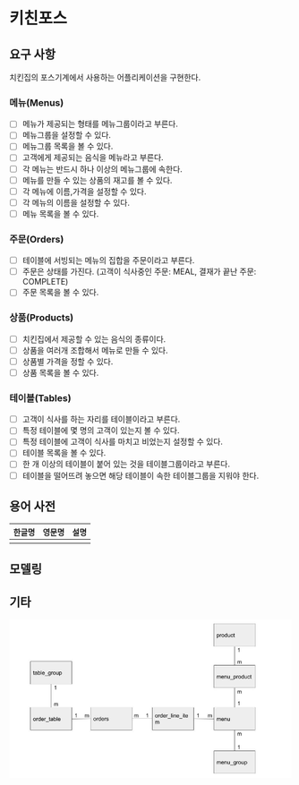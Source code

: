 # 키친포스

## 요구 사항

치킨집의 포스기계에서 사용하는 어플리케이션을 구현한다.

### 메뉴(Menus)

- [ ] 메뉴가 제공되는 형태를 메뉴그룹이라고 부른다.
- [ ] 메뉴그룹을 설정할 수 있다.
- [ ] 메뉴그룹 목록을 볼 수 있다.
- [ ] 고객에게 제공되는 음식을 메뉴라고 부른다.
- [ ] 각 메뉴는 반드시 하나 이상의 메뉴그룹에 속한다.
- [ ] 메뉴를 만들 수 있는 상품의 재고를 볼 수 있다.
- [ ] 각 메뉴에 이름,가격을 설정할 수 있다.
- [ ] 각 메뉴의 이름을 설정할 수 있다.
- [ ] 메뉴 목록을 볼 수 있다.

### 주문(Orders)

- [ ] 테이블에 서빙되는 메뉴의 집합을 주문이라고 부른다.
- [ ] 주문은 상태를 가진다. (고객이 식사중인 주문: MEAL, 결재가 끝난 주문: COMPLETE)
- [ ] 주문 목록을 볼 수 있다.

### 상품(Products)

- [ ] 치킨집에서 제공할 수 있는 음식의 종류이다.
- [ ] 상품을 여러개 조합해서 메뉴로 만들 수 있다.
- [ ] 상품별 가격을 정할 수 있다.
- [ ] 상품 목록을 볼 수 있다.

### 테이블(Tables)

- [ ] 고객이 식사를 하는 자리를 테이블이라고 부른다.
- [ ] 특정 테이블에 몇 명의 고객이 있는지 볼 수 있다.
- [ ] 특정 테이블에 고객이 식사를 마치고 비었는지 설정할 수 있다.
- [ ] 테이블 목록을 볼 수 있다.
- [ ] 한 개 이상의 테이블이 붙어 있는 것을 테이블그룹이라고 부른다.
- [ ] 테이블을 떨어뜨려 놓으면 해당 테이블이 속한 테이블그룹을 지워야 한다.

## 용어 사전

| 한글명 | 영문명 | 설명 |
| --- | --- | --- |
|  |  |  |

## 모델링


## 기타

![legacypos 테이블 관계도](assets/legacypos_tables.jpg)

